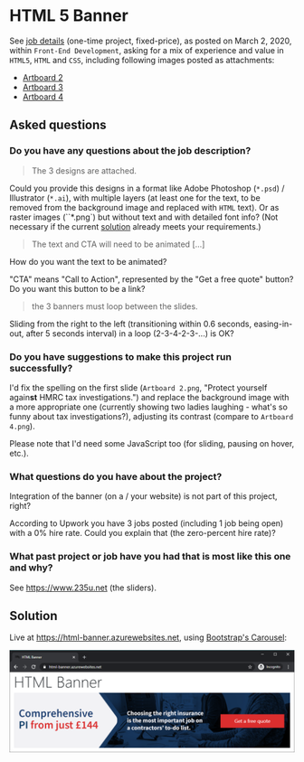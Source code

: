 # HTML 5 Banner

See [job details](docs/job-details.pdf) (one-time project, fixed-price), as posted on March 2, 2020, within `Front-End Development`, asking for a mix of experience and value in `HTML5`, `HTML` and `CSS`, including following images posted as attachments:

- [Artboard 2](src/HtmlBanner.Web/wwwroot/img/artboard-2.png)
- [Artboard 3](src/HtmlBanner.Web/wwwroot/img/artboard-3.png)
- [Artboard 4](src/HtmlBanner.Web/wwwroot/img/artboard-4.png)

## Asked questions

### Do you have any questions about the job description?

> The 3 designs are attached.

Could you provide this designs in a format like Adobe Photoshop (`*.psd`) / Illustrator (`*.ai`), with multiple layers (at least one for the text, to be removed from the background image and replaced with `HTML` text). Or as raster images (``*.png`) but without text and with detailed font info? (Not necessary if the current [solution](#solution) already meets your requirements.)

> The text and CTA will need to be animated [...]

How do you want the text to be animated? 

"CTA" means "Call to Action", represented by the "Get a free quote" button? Do you want this button to be a link?

> the 3 banners must loop between the slides.

Sliding from the right to the left (transitioning within 0.6 seconds, easing-in-out, after 5 seconds interval) in a loop (2-3-4-2-3-...) is OK?

### Do you have suggestions to make this project run successfully?

I'd fix the spelling on the first slide (`Artboard 2.png`, "Protect yourself again**st** HMRC tax investigations.") and replace the background image with a more appropriate one (currently showing two ladies laughing - what's so funny about tax investigations?), adjusting its contrast (compare to `Artboard 4.png`).

Please note that I'd need some JavaScript too (for sliding, pausing on hover, etc.).

### What questions do you have about the project?

Integration of the banner (on a / your website) is not part of this project, right? 

According to Upwork you have 3 jobs posted (including 1 job being open) with a 0% hire rate. Could you explain that (the zero-percent hire rate)?

### What past project or job have you had that is most like this one and why?

See https://www.235u.net (the sliders).

## Solution

Live at https://html-banner.azurewebsites.net, using [Bootstrap's Carousel](https://getbootstrap.com/docs/4.4/components/carousel/):

![Demo Screenshot](docs/demo-screenshot.png)